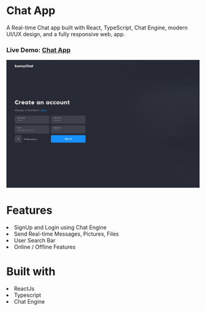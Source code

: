 # Chat App
A Real-time Chat app built with React, TypeScript, Chat Engine, modern UI/UX design, and a fully responsive web, app.

### Live Demo: <a href="https://lily3214.github.io/chat-app-react/" target="_blank" rel="nofollow">Chat App</a>

<p dir="auto"><a target="_blank" rel="noopener noreferrer nofollow" href="https://github.com/Lily3214/chat-app-react/blob/main/src/assets/chatapp2.jpg"><img src="https://github.com/Lily3214/chat-app-react/blob/main/src/assets/chatapp2.jpg" alt="image" style="max-width:100%"></a></p>


# Features
<li>
SignUp and Login using Chat Engine
  </li>
    <li>
Send Real-time Messages, Pictures, Files
  </li>
  <li>
User Search Bar
  </li>
  <li>
Online / Offline Features
  </li>
  
# Built with
  <li>
ReactJs
  </li>
  <li>
Typescript
  </li>
  <li>
Chat Engine
  </li>
